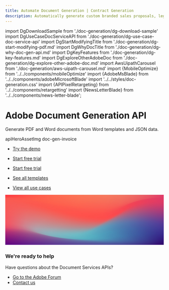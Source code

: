 ```yaml
---
title: Automate Document Generation | Contract Generation
description: Automatically generate custom branded sales proposals, legal contracts, and invoices from Word templates and your dynamic data. Learn more today.
---
```


import DgDownloadSample from './doc-generation/dg-download-sample'
import DgUseCaseDocServiceAPI from './doc-generation/dg-use-case-doc-service-api'
import DgStartModifyingTitle from './doc-generation/dg-start-modifying-pdf.md'
import DgWhyDocTitle from './doc-generation/dg-why-doc-gen-api.md'
import DgKeyFeatures from './doc-generation/dg-key-features.md'
import DgExploreOtherAdobeDoc from './doc-generation/dg-explore-other-adobe-doc.md'
import AwsUipathCarousel from './doc-generation/aws-uipath-carousel.md'
import {MobileOptimize} from '../../components/mobileOptimize'
import {AdobeMsBlade} from '../../components/adobeMicrosoftBlade'
import '../../styles/doc-generation.css'
import {APIPixelRetargeting} from '../../components/retargetting'
import {NewsLetterBlade} from '../../components/news-letter-blade';


<Hero slots="heading, text, assetsImg, buttons" customLayout variant="fullwidth" className="herobgImage Hero-Banner"/>

# Adobe Document Generation API

Generate PDF and Word documents from Word templates and JSON data.

apiHeroAssetImg doc-gen-invoice

- [Try the demo](https://documentservices.adobe.com/dc-docgen-playground/index.html)


<!-- Why Document Generation API -->

<WrapperComponent slots="content" repeat="1" theme="lightest" className="Why-Document-Generation-API"/>

<DgWhyDocTitle/>

<TextBlock slots="buttons" isCentered theme="lightest" className="padding-top-zero why-doc-get-started-btn Why-Document-Generation-API" primaryOutline/>

- [Start free trial](https://documentservices.adobe.com/dc-integration-creation-app-cdn/main.html?api=document-generation-api)

<!-- Key Features of Adobe Document Generation API -->
<WrapperComponent slots="content" repeat="1" theme="light" className="Key-features-of-Adobe-Document-Generation-API"/>

<DgKeyFeatures/>

<TextBlock slots="buttons" isCentered theme="light" className="Key-features-of-Adobe-Document-Generation-API padding-top-zero why-doc-get-started-btn"/>

- [Start free trial](https://documentservices.adobe.com/dc-integration-creation-app-cdn/main.html?api=document-generation-api)

<AwsUipathCarousel />


<!-- <MobileOptimize/> -->

<!-- Download Sample Templates and Data to Get Started -->

<WrapperComponent slots="content" repeat="1" theme="lightest" className="Download-sample-templates-and-data-to-get-started"/>

<DgDownloadSample/>

<TextBlock slots="buttons" width="100%" theme="lightest"  isCentered variantsTypePrimary='primary' isPrimaryBtn primaryOutline className="padding-5 ms-word-add-in-title Download-sample-templates-and-data-to-get-started"  />

 - [See all templates](./doc-gen-api-template.md)


<!--  Start Modifying PDFs in a few Minutes -->
<WrapperComponent slots="content" theme="light" className="Get-started-in-minutes"/>

<DgStartModifyingTitle/>

<!-- Use case for Document Services API -->
<WrapperComponent slots="content" repeat="1" theme="lightest" className="Use-cases-for-Document-Generation-API"/>

<DgUseCaseDocServiceAPI className="Use-cases-for-Document-Generation-API"/>

<TextBlock slots="buttons" theme="lightest" isCentered className="padding-5 Use-cases-for-Document-Generation-API"/>

- [View all use cases](/src/pages/use-cases/agreements-and-contracts/sales-proposals-and-contracts/)

<!-- Explore other Adobe Document Cloud services -->

<WrapperComponent slots="content" repeat="1" theme="light" className="Explore-other-Adobe-Document-Services-APIs"/>
<DgExploreOtherAdobeDoc/>

<NewsLetterBlade className="news-letter"/>

<!-- Summary Block -->
<SummaryBlock slots="image, heading, text, buttons" theme="lightest" background="white" className="We-are-ready-to-help" />

![summary block bg img](../images/bg-hero.jpeg)

### We're ready to help

Have questions about the Document Services APIs?

- [Go to the Adobe Forum](https://www.adobe.com/go/pdftoolsapi_forum)
- [Contact us](../pricing/contact.md)

<APIPixelRetargeting/>